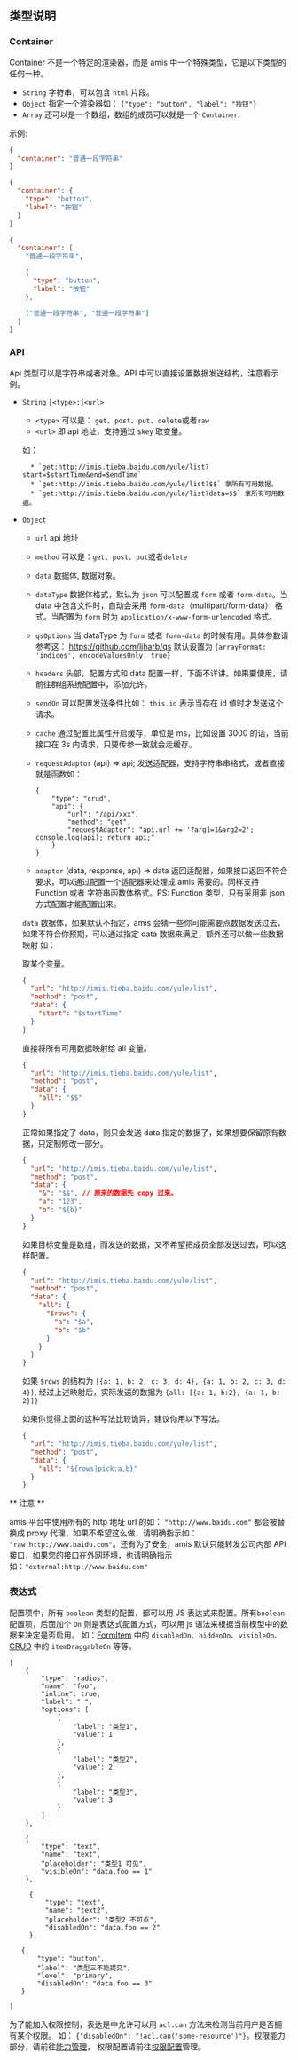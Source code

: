 ## 类型说明

### Container

Container 不是一个特定的渲染器，而是 amis 中一个特殊类型，它是以下类型的任何一种。

- `String` 字符串，可以包含 `html` 片段。
- `Object` 指定一个渲染器如： `{"type": "button", "label": "按钮"}`
- `Array` 还可以是一个数组，数组的成员可以就是一个 `Container`.

示例:

```json
{
  "container": "普通一段字符串"
}
```

```json
{
  "container": {
    "type": "button",
    "label": "按钮"
  }
}
```

```json
{
  "container": [
    "普通一段字符串",

    {
      "type": "button",
      "label": "按钮"
    },

    ["普通一段字符串", "普通一段字符串"]
  ]
}
```

### API

Api 类型可以是字符串或者对象。API 中可以直接设置数据发送结构，注意看示例。

- `String` `[<type>:]<url>`

  - `<type>` 可以是： `get`、`post`、`put`、`delete`或者`raw`
  - `<url>` 即 api 地址，支持通过 `$key` 取变量。

  如：

        * `get:http://imis.tieba.baidu.com/yule/list?start=$startTime&end=$endTime`
        * `get:http://imis.tieba.baidu.com/yule/list?$$` 拿所有可用数据。
        * `get:http://imis.tieba.baidu.com/yule/list?data=$$` 拿所有可用数据。

- `Object`

  - `url` api 地址
  - `method` 可以是：`get`、`post`、`put`或者`delete`
  - `data` 数据体, 数据对象。
  - `dataType` 数据体格式，默认为 `json` 可以配置成 `form` 或者 `form-data`。当 data 中包含文件时，自动会采用 `form-data`（multipart/form-data） 格式。当配置为 `form` 时为 `application/x-www-form-urlencoded` 格式。
  - `qsOptions` 当 dataType 为 `form` 或者 `form-data` 的时候有用。具体参数请参考这： https://github.com/ljharb/qs 默认设置为 `{arrayFormat: 'indices', encodeValuesOnly: true}`
  - `headers` 头部，配置方式和 data 配置一样，下面不详讲。如果要使用，请前往群组系统配置中，添加允许。
  - `sendOn` 可以配置发送条件比如： `this.id` 表示当存在 id 值时才发送这个请求。
  - `cache` 通过配置此属性开启缓存，单位是 ms，比如设置 3000 的话，当前接口在 3s 内请求，只要传参一致就会走缓存。
  - `requestAdaptor` (api) => api; 发送适配器，支持字符串串格式，或者直接就是函数如：

    ```
    {
        "type": "crud",
        "api": {
            "url": "/api/xxx",
            "method": "get",
            "requestAdaptor": "api.url += '?arg1=1&arg2=2'; console.log(api); return api;"
        }
    }
    ```

  - `adaptor` (data, response, api) => data 返回适配器，如果接口返回不符合要求，可以通过配置一个适配器来处理成 amis 需要的。同样支持 Function 或者 字符串函数体格式。PS: Function 类型，只有采用非 json 方式配置才能配置出来。

  `data` 数据体，如果默认不指定，amis 会猜一些你可能需要点数据发送过去，如果不符合你预期，可以通过指定 data 数据来满足，额外还可以做一些数据映射 如：

  取某个变量。

  ```json
  {
    "url": "http://imis.tieba.baidu.com/yule/list",
    "method": "post",
    "data": {
      "start": "$startTime"
    }
  }
  ```

  直接将所有可用数据映射给 all 变量。

  ```json
  {
    "url": "http://imis.tieba.baidu.com/yule/list",
    "method": "post",
    "data": {
      "all": "$$"
    }
  }
  ```

  正常如果指定了 data，则只会发送 data 指定的数据了，如果想要保留原有数据，只定制修改一部分。

  ```json
  {
    "url": "http://imis.tieba.baidu.com/yule/list",
    "method": "post",
    "data": {
      "&": "$$", // 原来的数据先 copy 过来。
      "a": "123",
      "b": "${b}"
    }
  }
  ```

  如果目标变量是数组，而发送的数据，又不希望把成员全部发送过去，可以这样配置。

  ```json
  {
    "url": "http://imis.tieba.baidu.com/yule/list",
    "method": "post",
    "data": {
      "all": {
        "$rows": {
          "a": "$a",
          "b": "$b"
        }
      }
    }
  }
  ```

  如果 `$rows` 的结构为 `[{a: 1, b: 2, c: 3, d: 4}, {a: 1, b: 2, c: 3, d: 4}]`, 经过上述映射后，实际发送的数据为 `{all: [{a: 1, b:2}, {a: 1, b: 2}]}`

  如果你觉得上面的这种写法比较诡异，建议你用以下写法。

  ```json
  {
    "url": "http://imis.tieba.baidu.com/yule/list",
    "method": "post",
    "data": {
      "all": "${rows|pick:a,b}"
    }
  }
  ```

** 注意 **

amis 平台中使用所有的 http 地址 url 的如： `"http://www.baidu.com"` 都会被替换成 proxy 代理，如果不希望这么做，请明确指示如： `"raw:http://www.baidu.com"`。还有为了安全，amis 默认只能转发公司内部 API 接口，如果您的接口在外网环境，也请明确指示如：`"external:http://www.baidu.com"`

### 表达式

配置项中，所有 `boolean` 类型的配置，都可以用 JS 表达式来配置。所有`boolean` 配置项，后面加个 `On` 则是表达式配置方式，可以用 js 语法来根据当前模型中的数据来决定是否启用。
如：[FormItem](./Form/FormItem.md) 中的 `disabledOn`、`hiddenOn`、`visibleOn`、[CRUD](./CRUD.md) 中的 `itemDraggableOn` 等等。

```schema:height="300" scope="form"
[
    {
        "type": "radios",
        "name": "foo",
        "inline": true,
        "label": " ",
        "options": [
            {
                "label": "类型1",
                "value": 1
            },
            {
                "label": "类型2",
                "value": 2
            },
            {
                "label": "类型3",
                "value": 3
            }
        ]
    },

    {
        "type": "text",
        "name": "text",
        "placeholder": "类型1 可见",
        "visibleOn": "data.foo == 1"
    },

     {
         "type": "text",
         "name": "text2",
         "placeholder": "类型2 不可点",
         "disabledOn": "data.foo == 2"
     },

   {
       "type": "button",
       "label": "类型三不能提交",
       "level": "primary",
       "disabledOn": "data.foo == 3"
   }

]
```

为了能加入权限控制，表达是中允许可以用 `acl.can` 方法来检测当前用户是否拥有某个权限。
如： `{"disabledOn": "!acl.can('some-resource')"}`。权限能力部分，请前往[能力管理](/docs/manual#%E8%83%BD%E5%8A%9B%E7%AE%A1%E7%90%86)，
权限配置请前往[权限配置](/docs/manual#%E6%9D%83%E9%99%90%E9%85%8D%E7%BD%AE)管理。
